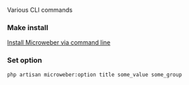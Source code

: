 Various CLI commands


### Make install 

[Install Microweber via command line](installation_cli.md "")


### Set option

```sh
php artisan microweber:option title some_value some_group
```


